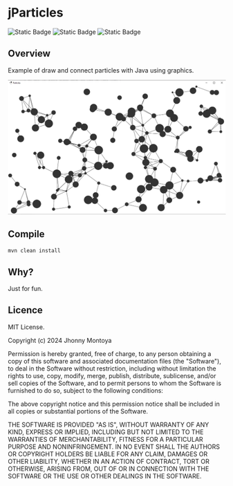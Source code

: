 # jParticles

<p>
	<img alt="Static Badge" src="https://img.shields.io/badge/JAVA-22-e61f24">
	<img alt="Static Badge" src="https://img.shields.io/badge/Maven-3.9.9-dfcddd">
	<img alt="Static Badge" src="https://img.shields.io/badge/license-MIT-blue">
</p>

## Overview
Example of draw and connect particles with Java using graphics.

![Particles](./particles.png)

## Compile

```console
mvn clean install
```

## Why?
Just for fun.

## Licence

MIT License.

Copyright (c) 2024 Jhonny Montoya

Permission is hereby granted, free of charge, to any person obtaining a copy of this software and associated documentation files (the "Software"), to deal in the Software without restriction, including without limitation the rights to use, copy, modify, merge, publish, distribute, sublicense, and/or sell copies of the Software, and to permit persons to whom the Software is furnished to do so, subject to the following conditions:

The above copyright notice and this permission notice shall be included in all copies or substantial portions of the Software.

THE SOFTWARE IS PROVIDED "AS IS", WITHOUT WARRANTY OF ANY KIND, EXPRESS OR IMPLIED, INCLUDING BUT NOT LIMITED TO THE WARRANTIES OF MERCHANTABILITY, FITNESS FOR A PARTICULAR PURPOSE AND NONINFRINGEMENT. IN NO EVENT SHALL THE AUTHORS OR COPYRIGHT HOLDERS BE LIABLE FOR ANY CLAIM, DAMAGES OR OTHER LIABILITY, WHETHER IN AN ACTION OF CONTRACT, TORT OR OTHERWISE, ARISING FROM, OUT OF OR IN CONNECTION WITH THE SOFTWARE OR THE USE OR OTHER DEALINGS IN THE SOFTWARE.
 


